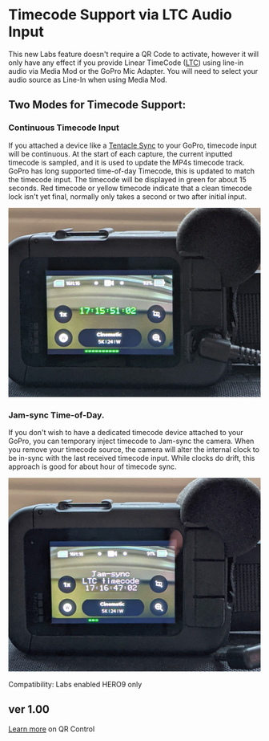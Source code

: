 # Timecode Support via LTC Audio Input

This new Labs feature doesn't require a QR Code to activate, however it will only have any effect if you provide Linear TimeCode ([LTC](https://en.wikipedia.org/wiki/Linear_timecode)) using line-in audio via Media Mod or the GoPro Mic Adapter. You will need to select your audio source as Line-In when using Media Mod.

## Two Modes for Timecode Support:

### Continuous Timecode Input

If you attached a device like a [Tentacle Sync](https://tentaclesync.com/sync-e) to your GoPro, timecode input will be continuous. At the start of each capture, the current inputted timecode is sampled, and it is used to update the MP4s timecode track. GoPro has long supported time-of-day Timecode, this is updated to match the timecode input. The timecode will be displayed in green for about 15 seconds. Red timecode or yellow timecode indicate that a clean timecode lock isn't yet final, normally only takes a second or two after initial input. 

![tcinput.jpg](tcinput.jpg)

### Jam-sync Time-of-Day.

If you don't wish to have a dedicated timecode device attached to your GoPro, you can temporary inject timecode to Jam-sync the camera. When you remove your timecode source, the camera will alter the internal clock to be in-sync with the last received timecode input. While clocks do drift, this approach is good for about hour of timecode sync.
 
![tcremoved.jpg](tcremoved.jpg)


Compatibility: Labs enabled HERO9 only 

        
## ver 1.00
[Learn more](..) on QR Control

